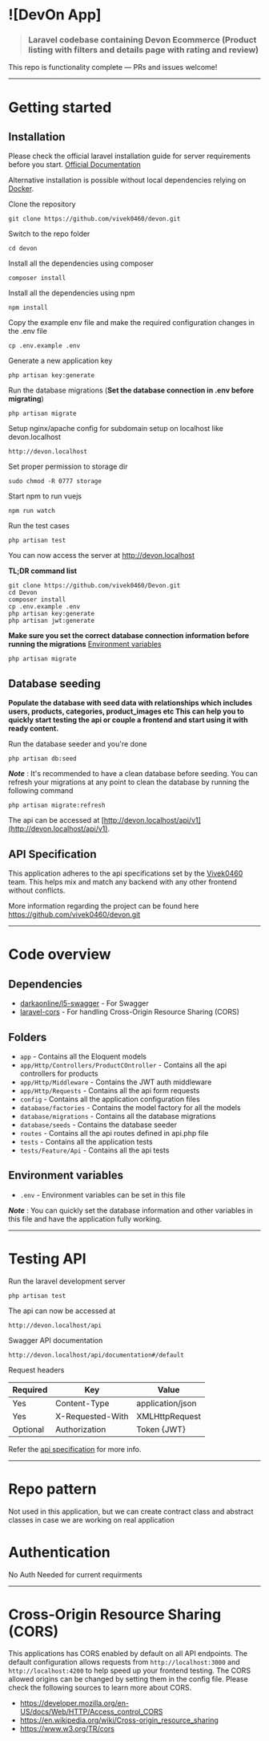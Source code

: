 # ![DevOn App]
 
> ### Laravel codebase containing Devon Ecommerce (Product listing with filters and details page with rating and review)  

This repo is functionality complete — PRs and issues welcome!

----------

# Getting started

## Installation

Please check the official laravel installation guide for server requirements before you start. [Official Documentation](https://laravel.com/docs/8.x/installation)

Alternative installation is possible without local dependencies relying on [Docker](#docker). 

Clone the repository

    git clone https://github.com/vivek0460/devon.git

Switch to the repo folder

    cd devon

Install all the dependencies using composer

    composer install

Install all the dependencies using npm

    npm install

Copy the example env file and make the required configuration changes in the .env file

    cp .env.example .env

Generate a new application key

    php artisan key:generate

Run the database migrations (**Set the database connection in .env before migrating**)

    php artisan migrate

Setup nginx/apache config for subdomain setup on localhost like devon.localhost

    http://devon.localhost

Set proper permission to storage dir

    sudo chmod -R 0777 storage

Start npm to run vuejs

    npm run watch

Run the test cases

    php artisan test

You can now access the server at http://devon.localhost

**TL;DR command list**

    git clone https://github.com/vivek0460/Devon.git
    cd Devon
    composer install
    cp .env.example .env
    php artisan key:generate
    php artisan jwt:generate 
    
**Make sure you set the correct database connection information before running the migrations** [Environment variables](#environment-variables)

    php artisan migrate 

## Database seeding

**Populate the database with seed data with relationships which includes users, products, categories, product_images etc This can help you to quickly start testing the api or couple a frontend and start using it with ready content.**

Run the database seeder and you're done

    php artisan db:seed

***Note*** : It's recommended to have a clean database before seeding. You can refresh your migrations at any point to clean the database by running the following command

    php artisan migrate:refresh
    
  
The api can be accessed at [http://devon.localhost/api/v1](http://devon.localhost/api/v1).

## API Specification

This application adheres to the api specifications set by the [Vivek0460](https://github.com/vivek0460) team. This helps mix and match any backend with any other frontend without conflicts.
  
More information regarding the project can be found here https://github.com/vivek0460/devon.git

----------

# Code overview

## Dependencies

- [darkaonline/l5-swagger](https://zircote.github.io/swagger-php) - For Swagger
- [laravel-cors](https://github.com/barryvdh/laravel-cors) - For handling Cross-Origin Resource Sharing (CORS)

## Folders

- `app` - Contains all the Eloquent models
- `app/Http/Controllers/ProductCOntroller` - Contains all the api controllers for products
- `app/Http/Middleware` - Contains the JWT auth middleware
- `app/Http/Requests` - Contains all the api form requests
- `config` - Contains all the application configuration files
- `database/factories` - Contains the model factory for all the models
- `database/migrations` - Contains all the database migrations
- `database/seeds` - Contains the database seeder
- `routes` - Contains all the api routes defined in api.php file
- `tests` - Contains all the application tests
- `tests/Feature/Api` - Contains all the api tests

## Environment variables

- `.env` - Environment variables can be set in this file

***Note*** : You can quickly set the database information and other variables in this file and have the application fully working.

----------

# Testing API

Run the laravel development server

    php artisan test

The api can now be accessed at

    http://devon.localhost/api

Swagger API documentation
    
    http://devon.localhost/api/documentation#/default

Request headers

| **Required**  | **Key**               | **Value**             |
|---------- |------------------ |------------------ |
| Yes       | Content-Type      | application/json  |
| Yes       | X-Requested-With  | XMLHttpRequest    |
| Optional  | Authorization     | Token {JWT}       |

Refer the [api specification](#api-specification) for more info.

----------
# Repo pattern
Not used in this application, but we can create contract class and abstract classes in case we are working on real application


# Authentication
 
No Auth Needed for current requirments

----------

# Cross-Origin Resource Sharing (CORS)
 
This applications has CORS enabled by default on all API endpoints. The default configuration allows requests from `http://localhost:3000` and `http://localhost:4200` to help speed up your frontend testing. The CORS allowed origins can be changed by setting them in the config file. Please check the following sources to learn more about CORS.
 
- https://developer.mozilla.org/en-US/docs/Web/HTTP/Access_control_CORS
- https://en.wikipedia.org/wiki/Cross-origin_resource_sharing
- https://www.w3.org/TR/cors

